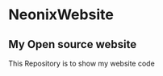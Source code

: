 # NeonixWebsite
My Open source website
------------------------------------

This Repository is to show my website code

